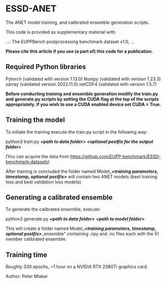 # ESSD-ANET

The ANET model training, and calibrated ensemble generation scripts.

This code is provided as supplementary material with:

...: The EUPPBench postprocessing benchmark dataset v1.0, ...

**Please cite this article if you use (a part of) this code for a publication.**

## Required Python libraries

Pytorch (validated with version 1.13.0)
Numpy   (validated with version 1.23.3)
xarray  (validated version 2022.11.0)
netCDF4 (validated with version 1.5.7)

**Before conducting training and ensemble generation modify the train.py and generate.py scripts by setting the CUDA flag at the top of the scripts appropriately. If you wish to use a CUDA enabled device set CUDA = True.**

## Training the model

To initiate the training execute the train.py script in the following way:

python3 train.py ***\<path to data folder\>*** ***\<optional postfix for the output folder\>***

(You can acquire the data from https://github.com/EUPP-benchmark/ESSD-benchmark-datasets)

After training is concluded the folder named Model\_***\<training parameters, timestamp, optional postfix\>*** will contain two ANET models (best training loss and best validation loss models).

## Generating a calibrated ensemble

To generate the calibrated ensemble, execute:

python3 generate.py ***\<path to data folder\>*** ***\<path to model folder\>***

This will create a folder named Model\_***\<training parameters, timestamp, optional postfix\>***\_ensemble" containing .npy and .nc files each with the 51 member calibrated ensemble.

## Training time

Roughly 330 epochs, ~1 hour on a NVIDIA RTX 2080Ti graphics card.

Author: Peter Mlakar
